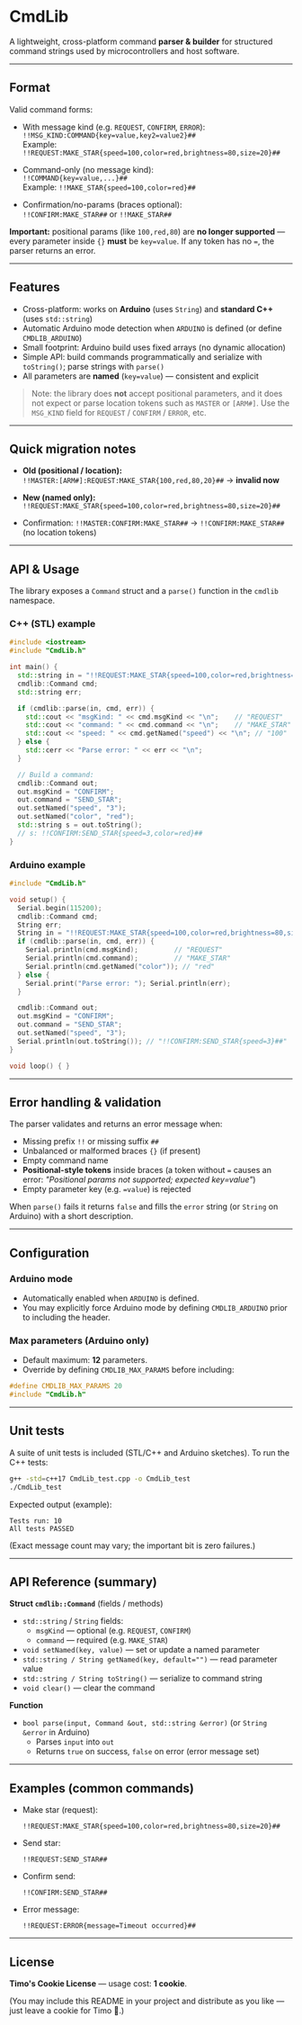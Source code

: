 # CmdLib

A lightweight, cross-platform command **parser & builder** for structured command strings used by microcontrollers and host software.

---

## Format

Valid command forms:

- With message kind (e.g. `REQUEST`, `CONFIRM`, `ERROR`):  
  `!!MSG_KIND:COMMAND{key=value,key2=value2}##`  
  Example: `!!REQUEST:MAKE_STAR{speed=100,color=red,brightness=80,size=20}##`

- Command-only (no message kind):  
  `!!COMMAND{key=value,...}##`  
  Example: `!!MAKE_STAR{speed=100,color=red}##`

- Confirmation/no-params (braces optional):  
  `!!CONFIRM:MAKE_STAR##` or `!!MAKE_STAR##`

**Important:** positional params (like `100,red,80`) are **no longer supported** — every parameter inside `{}` **must** be `key=value`. If any token has no `=`, the parser returns an error.

---

## Features

- Cross-platform: works on **Arduino** (uses `String`) and **standard C++** (uses `std::string`)
- Automatic Arduino mode detection when `ARDUINO` is defined (or define `CMDLIB_ARDUINO`)
- Small footprint: Arduino build uses fixed arrays (no dynamic allocation)
- Simple API: build commands programmatically and serialize with `toString()`; parse strings with `parse()`
- All parameters are **named** (`key=value`) — consistent and explicit

> Note: the library does **not** accept positional parameters, and it does not expect or parse location tokens such as `MASTER` or `[ARM#]`. Use the `MSG_KIND` field for `REQUEST` / `CONFIRM` / `ERROR`, etc.

---

## Quick migration notes

- **Old (positional / location):**  
  `!!MASTER:[ARM#]:REQUEST:MAKE_STAR{100,red,80,20}##` → **invalid now**

- **New (named only):**  
  `!!REQUEST:MAKE_STAR{speed=100,color=red,brightness=80,size=20}##`

- Confirmation: `!!MASTER:CONFIRM:MAKE_STAR##` → `!!CONFIRM:MAKE_STAR##` (no location tokens)

---

## API & Usage

The library exposes a `Command` struct and a `parse()` function in the `cmdlib` namespace.

### C++ (STL) example

```cpp
#include <iostream>
#include "CmdLib.h"

int main() {
  std::string in = "!!REQUEST:MAKE_STAR{speed=100,color=red,brightness=80,size=20}##";
  cmdlib::Command cmd;
  std::string err;

  if (cmdlib::parse(in, cmd, err)) {
    std::cout << "msgKind: " << cmd.msgKind << "\n";    // "REQUEST"
    std::cout << "command: " << cmd.command << "\n";    // "MAKE_STAR"
    std::cout << "speed: " << cmd.getNamed("speed") << "\n"; // "100"
  } else {
    std::cerr << "Parse error: " << err << "\n";
  }

  // Build a command:
  cmdlib::Command out;
  out.msgKind = "CONFIRM";
  out.command = "SEND_STAR";
  out.setNamed("speed", "3");
  out.setNamed("color", "red");
  std::string s = out.toString();
  // s: !!CONFIRM:SEND_STAR{speed=3,color=red}##
}
```

### Arduino example

```cpp
#include "CmdLib.h"

void setup() {
  Serial.begin(115200);
  cmdlib::Command cmd;
  String err;
  String in = "!!REQUEST:MAKE_STAR{speed=100,color=red,brightness=80,size=20}##";
  if (cmdlib::parse(in, cmd, err)) {
    Serial.println(cmd.msgKind);         // "REQUEST"
    Serial.println(cmd.command);         // "MAKE_STAR"
    Serial.println(cmd.getNamed("color")); // "red"
  } else {
    Serial.print("Parse error: "); Serial.println(err);
  }

  cmdlib::Command out;
  out.msgKind = "CONFIRM";
  out.command = "SEND_STAR";
  out.setNamed("speed", "3");
  Serial.println(out.toString()); // "!!CONFIRM:SEND_STAR{speed=3}##"
}

void loop() { }
```

---

## Error handling & validation

The parser validates and returns an error message when:

- Missing prefix `!!` or missing suffix `##`
- Unbalanced or malformed braces `{}` (if present)
- Empty command name
- **Positional-style tokens** inside braces (a token without `=` causes an error: _"Positional params not supported; expected key=value"_)
- Empty parameter key (e.g. `=value`) is rejected

When `parse()` fails it returns `false` and fills the `error` string (or `String` on Arduino) with a short description.

---

## Configuration

### Arduino mode
- Automatically enabled when `ARDUINO` is defined.
- You may explicitly force Arduino mode by defining `CMDLIB_ARDUINO` prior to including the header.

### Max parameters (Arduino only)
- Default maximum: **12** parameters.
- Override by defining `CMDLIB_MAX_PARAMS` before including:

```cpp
#define CMDLIB_MAX_PARAMS 20
#include "CmdLib.h"
```

---

## Unit tests

A suite of unit tests is included (STL/C++ and Arduino sketches). To run the C++ tests:

```bash
g++ -std=c++17 CmdLib_test.cpp -o CmdLib_test
./CmdLib_test
```

Expected output (example):

```
Tests run: 10
All tests PASSED
```

(Exact message count may vary; the important bit is zero failures.)

---

## API Reference (summary)

**Struct `cmdlib::Command`** (fields / methods)

- `std::string` / `String` fields:
  - `msgKind` — optional (e.g. `REQUEST`, `CONFIRM`)
  - `command` — required (e.g. `MAKE_STAR`)
- `void setNamed(key, value)` — set or update a named parameter
- `std::string / String getNamed(key, default="")` — read parameter value
- `std::string / String toString()` — serialize to command string
- `void clear()` — clear the command

**Function**

- `bool parse(input, Command &out, std::string &error)` (or `String &error` in Arduino)
  - Parses `input` into `out`
  - Returns `true` on success, `false` on error (error message set)

---

## Examples (common commands)

- Make star (request):
  ```
  !!REQUEST:MAKE_STAR{speed=100,color=red,brightness=80,size=20}##
  ```

- Send star:
  ```
  !!REQUEST:SEND_STAR##
  ```

- Confirm send:
  ```
  !!CONFIRM:SEND_STAR##
  ```

- Error message:
  ```
  !!REQUEST:ERROR{message=Timeout occurred}##
  ```

---

## License

**Timo's Cookie License** — usage cost: **1 cookie**.  

(You may include this README in your project and distribute as you like — just leave a cookie for Timo 🍪.)
